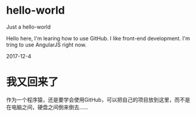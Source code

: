 # hello-world
Just a hello-world

Hello here, I'm learing how to use GitHub. I like front-end development. I'm tring to use AngularJS right now.

2017-12-4

# 我又回来了
作为一个程序猿，还是要学会使用GitHub，可以把自己的项目放到这里，而不是在电脑之间，硬盘之间倒来倒去……
